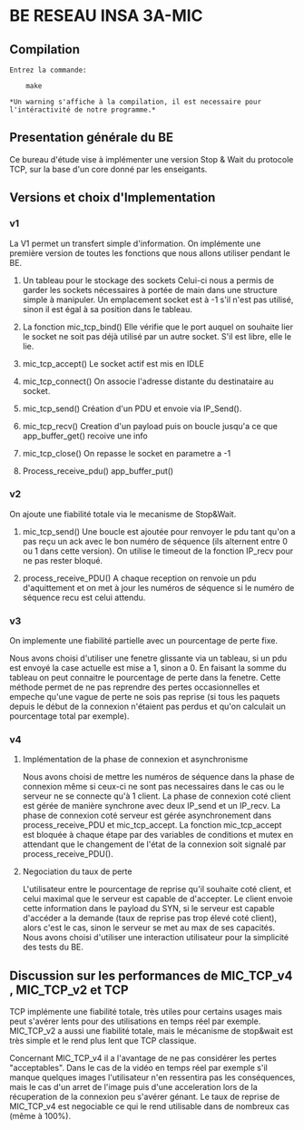 # BE RESEAU INSA 3A-MIC 

## Compilation

    Entrez la commande:
    
        make

    *Un warning s'affiche à la compilation, il est necessaire pour l'intéractivité de notre programme.*

## Presentation générale du BE

Ce bureau d'étude vise à implémenter une version Stop & Wait du protocole TCP, sur la base d'un core donné par les enseigants.

## Versions et choix d'Implementation

### v1
La V1 permet un transfert simple d'information. On implémente une première version de toutes les fonctions que nous allons utiliser pendant le BE.

1. Un tableau pour le stockage des sockets
    Celui-ci nous a permis de garder les sockets nécessaires à portée de main dans une structure simple à manipuler.
    Un emplacement socket est à -1 s'il n'est pas utilisé, sinon il est égal à sa position dans le tableau.

2. La fonction mic_tcp_bind()
    Elle vérifie que le port auquel on souhaite lier le socket ne soit pas déjà utilisé par un autre socket.
    S'il est libre, elle le lie.

3. mic_tcp_accept()
    Le socket actif est mis en IDLE

4. mic_tcp_connect()
    On associe l'adresse distante du destinataire au socket.

5. mic_tcp_send()
    Création d'un PDU et envoie via IP_Send().

6. mic_tcp_recv()
    Creation d'un payload puis on boucle jusqu'a ce que app_buffer_get() recoive une info

7. mic_tcp_close()
    On repasse le socket en parametre a -1

8. Process_receive_pdu()
    app_buffer_put()

### v2
On ajoute une fiabilité totale via le mecanisme de Stop&Wait.

1. mic_tcp_send()
    Une boucle est ajoutée pour renvoyer le pdu tant qu'on a pas reçu un ack avec le bon numéro de séquence (ils alternent entre 0 ou 1 dans cette version). On utilise le timeout de la fonction IP_recv pour ne pas rester bloqué.

2. process_receive_PDU()
    A chaque reception on renvoie un pdu d'aquittement et on met à jour les numéros de séquence si le numéro de séquence recu est celui attendu. 


### v3
On implemente une fiabilité partielle avec un pourcentage de perte fixe.

Nous avons choisi d'utiliser une fenetre glissante via un tableau, si un pdu est envoyé la case actuelle est mise a 1, sinon a 0.
En faisant la somme du tableau on peut connaitre le pourcentage de perte dans la fenetre.
Cette méthode permet de ne pas reprendre des pertes occasionnelles et empeche qu'une vague de perte ne sois pas reprise (si tous les paquets  depuis le début de la connexion n'étaient pas perdus et qu'on calculait un pourcentage total par exemple).

### v4
 
1. Implémentation de la phase de connexion et asynchronisme

    Nous avons choisi de mettre les numéros de séquence dans la phase de connexion même si ceux-ci ne sont pas necessaires dans le cas ou le serveur ne se connecte qu'à 1 client.
    La phase de connexion coté client est gérée de manière synchrone avec deux IP_send et un IP_recv.
    La phase de connexion coté serveur est gérée asynchronement dans process_receive_PDU et mic_tcp_accept. La fonction mic_tcp_accept est bloquée à chaque étape par des variables de conditions et mutex en attendant que le changement de l'état de la connexion soit signalé par process_receive_PDU().

2. Negociation du taux de perte

    L'utilisateur entre le pourcentage de reprise qu'il souhaite coté client, et celui maximal que le serveur est capable de d'accepter.
    Le client envoie cette information dans le payload du SYN, si le serveur est capable d'accéder a la demande (taux de reprise pas trop élevé coté client), alors c'est le cas, sinon le serveur se met au max de ses capacités.
    Nous avons choisi d'utiliser une interaction utilisateur pour la simplicité des tests du BE.

## Discussion sur les performances de MIC_TCP_v4 , MIC_TCP_v2 et TCP

TCP implémente une fiabilité totale, très utiles pour certains usages mais peut s'avérer lents pour des utilisations en temps réel par exemple.
MIC_TCP_v2 a aussi une fiabilité totale, mais le mécanisme de stop&wait est très simple et le rend plus lent que TCP classique.

Concernant MIC_TCP_v4 il a l'avantage de ne pas considérer les pertes "acceptables". Dans le cas de la vidéo en temps réel par exemple s'il manque quelques images l'utilisateur n'en ressentira pas les conséquences, mais le cas d'un arret de l'image puis d'une acceleration lors de la récuperation de la connexion peu s'avérer génant. Le taux de reprise de MIC_TCP_v4 est negociable ce qui le rend utilisable dans de nombreux cas (même à 100%).

